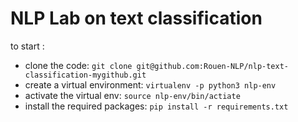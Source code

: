 # NLP Lab on text classification

to start :

* clone the code: ```git clone git@github.com:Rouen-NLP/nlp-text-classification-mygithub.git```
* create a virtual environment: ```virtualenv -p python3 nlp-env```
* activate the virtual env: ```source nlp-env/bin/actiate```
* install the required packages:  ```pip install -r requirements.txt```


